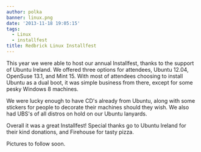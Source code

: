 ```yaml
---
author: polka
banner: linux.png
date: '2013-11-18 19:05:15'
tags:
  - Linux
  - installfest
title: Redbrick Linux Installfest
---
```


This year we were able to host our annual Installfest, thanks to the support of
Ubuntu Ireland. We offered three options for attendees, Ubuntu 12.04, OpenSuse
13.1, and Mint 15. With most of attendees choosing to install Ubuntu as a dual
boot, it was simple business from there, except for some pesky Windows 8
machines.

 <!-- more -->

We were lucky enough to have CD's already from Ubuntu, along with some stickers
for people to decorate their machines should they wish. We also had UBS's of all
distros on hold on our Ubuntu lanyards.

Overall it was a great Installfest! Special thanks go to Ubuntu Ireland for
their kind donations, and Firehouse for tasty pizza.

Pictures to follow soon.
